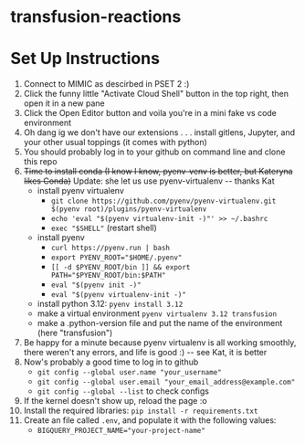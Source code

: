 # transfusion-reactions

# Set Up Instructions
1. Connect to MIMIC as descirbed in PSET 2 :)
2. Click the funny little "Activate Cloud Shell" button in the top right, then open it in a new pane
3. Click the Open Editor button and voila you're in a mini fake vs code environment
4. Oh dang ig we don't have our extensions . . . install gitlens, Jupyter, and your other usual toppings (it comes with python)
5. You should probably log in to your github on command line and clone this repo
6. ~~Time to install conda (I know I know, pyenv-venv is better, but Kateryna likes Conda)~~ Update: she let us use pyenv-virtualenv -- thanks Kat
    - install pyenv virtualenv
        - `git clone https://github.com/pyenv/pyenv-virtualenv.git $(pyenv root)/plugins/pyenv-virtualenv`
        - `echo 'eval "$(pyenv virtualenv-init -)"' >> ~/.bashrc`
        - `exec "$SHELL"` (restart shell)
    - install pyenv
        - `curl https://pyenv.run | bash`
        - `export PYENV_ROOT="$HOME/.pyenv"`
        - `[[ -d $PYENV_ROOT/bin ]] && export PATH="$PYENV_ROOT/bin:$PATH"`
        - `eval "$(pyenv init -)"`
        - `eval "$(pyenv virtualenv-init -)"`
    - install python 3.12: `pyenv install 3.12`
    - make a virtual environment `pyenv virtualenv 3.12 transfusion`
    - make a .python-version file and put the name of the environment (here "transfusion")
7.  Be happy for a minute because pyenv virtualenv is all working smoothly, there weren't any errors, and life is good :) -- see Kat, it is better
8. Now's probably a good time to log in to github
    - `git config --global user.name "your_username"`
    - `git config --global user.email "your_email_address@example.com"`
    - `git config --global --list` to check configs
9. If the kernel doesn't show up, reload the page :o
10. Install the required libraries: `pip install -r requirements.txt`
11. Create an file called `.env`, and populate it with the following values:
    - ```BIGQUERY_PROJECT_NAME="your-project-name"```